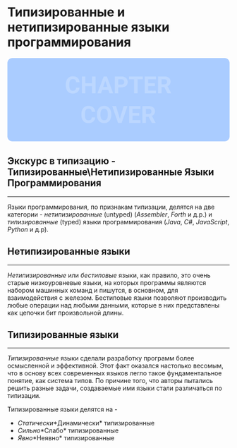 # Типизированные и нетипизированные языки программирования
![Chapter Cover](./images/chapter-cover.png)
## Экскурс в типизацию - Типизированные\Нетипизированные Языки Программирования
________________

Языки программирования, по признакам типизации, делятся на две категории - *нетипизированные* (untyped) (*Assembler*, *Forth* и д.р.) и *типизированные* (typed) языки программирования (*Java*, *C#*, *JavaScript*, *Python* и д.р).


## Нетипизированные языки
________________

*Нетипизированные* или *бестиповые* языки, как правило, это очень старые низкоуровневые языки, на которых программы являются набором машинных команд и пишутся, в основном, для взаимодействия с железом. Бестиповые языки позволяют производить любые операции над любыми данными, которые в них представлены как цепочки бит произвольной длины. 


## Типизированные языки
________________

*Типизированные* языки сделали разработку программ более осмысленной и  эффективной. Этот факт оказался настолько весомым, что в основу всех современных языков легло такое фундаментальное понятие, как система типов. По причине того, что авторы пытались решить разные задачи, создаваемые ими языки стали различаться по типизации.


Типизированные языки делятся на - 
- *Статически*\*Динамически* типизированные
- *Сильно*\*Слабо* типизированные
- *Явно*\*Неявно*  типизированные
